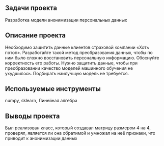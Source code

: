 ## Задачи проекта
Разработка модели анонимизации персональных данных

## Описание проекта
Необходимо защитить данные клиентов страховой компании «Хоть потоп». Разработайте такой метод преобразования данных, чтобы по ним было сложно восстановить персональную информацию. Обоснуйте корректность его работы. Нужно защитить данные, чтобы при преобразовании качество моделей машинного обучения не ухудшилось. Подбирать наилучшую модель не требуется.

## Используемые инструменты
numpy, sklearn, Линейная алгебра

## Выводы проекта
Был реализован класс, который создавал матрицу размером 4 на 4, проверял, является ли она обратимой и умножал на неё признаки, что приводит к анонимизации данных